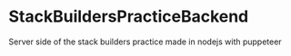 # StackBuildersPracticeBackend
Server side of the stack builders practice made in nodejs with puppeteer
